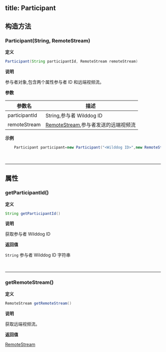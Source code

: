 title: Participant
---

<span id="Participant" />

## 构造方法

### Participant(String, RemoteStream)

**定义**   

```java
Participant(String participantId, RemoteStream remoteStream) 
```

**说明**

参与者对象,包含两个属性参与者 ID 和远端视频流。

**参数**

| 参数名 | 描述 |
|---|---|
|participantId|String,参与者 Wilddog ID|
|remoteStream|[RemoteStream](/api/video/android/remote-stream.html),参与者发送的远端视频流|

**示例**

```java
	Participant participant=new Participant("<Wilddog ID>",new RemoteStream());
```

</br>

---

## 属性

### getParticipantId()

**定义**   

```java
String getParticipantId()
```

**说明**

获取参与者 Wilddog ID

**返回值**

`String` 参与者 Wilddog ID 字符串

</br>

---

### getRemoteStream()

**定义**   

```java
RemoteStream getRemoteStream()
```

**说明**

获取远端视频流。

**返回值**

[RemoteStream](/api/video/android/remote-stream.html)
